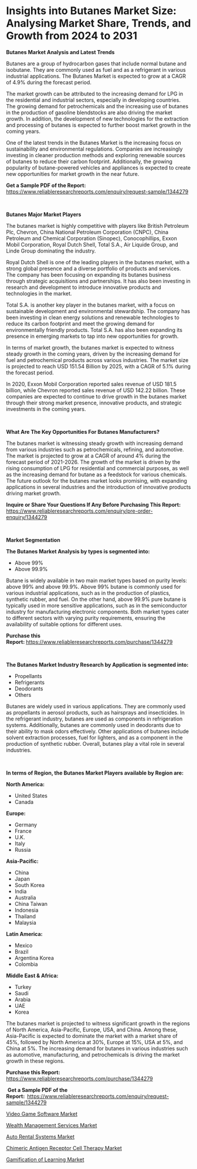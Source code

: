 <p><h1>Insights into Butanes Market Size: Analysing Market Share, Trends, and Growth from 2024 to 2031</h1></p><p><strong>Butanes Market Analysis and Latest Trends</strong></p>
<p><p>Butanes are a group of hydrocarbon gases that include normal butane and isobutane. They are commonly used as fuel and as a refrigerant in various industrial applications. The Butanes Market is expected to grow at a CAGR of 4.9% during the forecast period. </p><p>The market growth can be attributed to the increasing demand for LPG in the residential and industrial sectors, especially in developing countries. The growing demand for petrochemicals and the increasing use of butanes in the production of gasoline blendstocks are also driving the market growth. In addition, the development of new technologies for the extraction and processing of butanes is expected to further boost market growth in the coming years. </p><p>One of the latest trends in the Butanes Market is the increasing focus on sustainability and environmental regulations. Companies are increasingly investing in cleaner production methods and exploring renewable sources of butanes to reduce their carbon footprint. Additionally, the growing popularity of butane-powered vehicles and appliances is expected to create new opportunities for market growth in the near future.</p></p>
<p><strong>Get a Sample PDF of the Report:&nbsp;</strong> <a href="https://www.reliableresearchreports.com/enquiry/request-sample/1344279">https://www.reliableresearchreports.com/enquiry/request-sample/1344279</a></p>
<p>&nbsp;</p>
<p><strong>Butanes Major Market Players</strong></p>
<p><p>The butanes market is highly competitive with players like British Petroleum Plc, Chevron, China National Petroleum Corporation (CNPC), China Petroleum and Chemical Corporation (Sinopec), Conocophillips, Exxon Mobil Corporation, Royal Dutch Shell, Total S.A., Air Liquide Group, and Linde Group dominating the industry. </p><p>Royal Dutch Shell is one of the leading players in the butanes market, with a strong global presence and a diverse portfolio of products and services. The company has been focusing on expanding its butanes business through strategic acquisitions and partnerships. It has also been investing in research and development to introduce innovative products and technologies in the market. </p><p>Total S.A. is another key player in the butanes market, with a focus on sustainable development and environmental stewardship. The company has been investing in clean energy solutions and renewable technologies to reduce its carbon footprint and meet the growing demand for environmentally friendly products. Total S.A. has also been expanding its presence in emerging markets to tap into new opportunities for growth.</p><p>In terms of market growth, the butanes market is expected to witness steady growth in the coming years, driven by the increasing demand for fuel and petrochemical products across various industries. The market size is projected to reach USD 151.54 Billion by 2025, with a CAGR of 5.1% during the forecast period.</p><p>In 2020, Exxon Mobil Corporation reported sales revenue of USD 181.5 billion, while Chevron reported sales revenue of USD 142.22 billion. These companies are expected to continue to drive growth in the butanes market through their strong market presence, innovative products, and strategic investments in the coming years.</p></p>
<p>&nbsp;</p>
<p><strong>What Are The Key Opportunities For Butanes Manufacturers?</strong></p>
<p><p>The butanes market is witnessing steady growth with increasing demand from various industries such as petrochemicals, refining, and automotive. The market is projected to grow at a CAGR of around 4% during the forecast period of 2021-2026. The growth of the market is driven by the rising consumption of LPG for residential and commercial purposes, as well as the increasing demand for butane as a feedstock for various chemicals. The future outlook for the butanes market looks promising, with expanding applications in several industries and the introduction of innovative products driving market growth.</p></p>
<p><strong>Inquire or Share Your Questions If Any Before Purchasing This Report:</strong> <a href="https://www.reliableresearchreports.com/enquiry/pre-order-enquiry/1344279">https://www.reliableresearchreports.com/enquiry/pre-order-enquiry/1344279</a></p>
<p>&nbsp;</p>
<p><strong>Market Segmentation</strong></p>
<p><strong>The Butanes Market Analysis by types is segmented into:</strong></p>
<p><ul><li>Above 99%</li><li>Above 99.9%</li></ul></p>
<p><p>Butane is widely available in two main market types based on purity levels: above 99% and above 99.9%. Above 99% butane is commonly used for various industrial applications, such as in the production of plastics, synthetic rubber, and fuel. On the other hand, above 99.9% pure butane is typically used in more sensitive applications, such as in the semiconductor industry for manufacturing electronic components. Both market types cater to different sectors with varying purity requirements, ensuring the availability of suitable options for different uses.</p></p>
<p><strong>Purchase this Report:&nbsp;</strong><a href="https://www.reliableresearchreports.com/purchase/1344279">https://www.reliableresearchreports.com/purchase/1344279</a></p>
<p>&nbsp;</p>
<p><strong>The Butanes Market Industry Research by Application is segmented into:</strong></p>
<p><ul><li>Propellants</li><li>Refrigerants</li><li>Deodorants</li><li>Others</li></ul></p>
<p><p>Butanes are widely used in various applications. They are commonly used as propellants in aerosol products, such as hairsprays and insecticides. In the refrigerant industry, butanes are used as components in refrigeration systems. Additionally, butanes are commonly used in deodorants due to their ability to mask odors effectively. Other applications of butanes include solvent extraction processes, fuel for lighters, and as a component in the production of synthetic rubber. Overall, butanes play a vital role in several industries.</p></p>
<p>&nbsp;</p>
<p><strong>In terms of Region, the Butanes Market Players available by Region are:</strong></p>
<p>
    <p> <strong> North America: </strong>
        <ul>
            <li>United States</li>
            <li>Canada</li>
        </ul>
        </p> 
    <p> <strong> Europe: </strong>
        <ul>
            <li>Germany</li>
            <li>France</li>
            <li>U.K.</li>
            <li>Italy</li>
            <li>Russia</li>
        </ul>
        </p> 
    <p> <strong> Asia-Pacific: </strong>
        <ul>
            <li>China</li>
            <li>Japan</li>
            <li>South Korea</li>
            <li>India</li>
            <li>Australia</li>
            <li>China Taiwan</li>
            <li>Indonesia</li>
            <li>Thailand</li>
            <li>Malaysia</li>
        </ul>
        </p> 
    <p> <strong> Latin America: </strong>
        <ul>
            <li>Mexico</li>
            <li>Brazil</li>
            <li>Argentina Korea</li>
            <li>Colombia</li>
        </ul>
        </p> 
    <p> <strong> Middle East & Africa: </strong>
        <ul>
            <li>Turkey</li>
            <li>Saudi</li>
            <li>Arabia</li>
            <li>UAE</li>
            <li>Korea</li>
        </ul>
    </p>
    </p>
<p><p>The butanes market is projected to witness significant growth in the regions of North America, Asia-Pacific, Europe, USA, and China. Among these, Asia-Pacific is expected to dominate the market with a market share of 45%, followed by North America at 30%, Europe at 15%, USA at 5%, and China at 5%. The increasing demand for butanes in various industries such as automotive, manufacturing, and petrochemicals is driving the market growth in these regions.</p></p>
<p><strong>Purchase this Report: </strong><a href="https://www.reliableresearchreports.com/purchase/1344279">https://www.reliableresearchreports.com/purchase/1344279</a></p>
<p>&nbsp;<strong>Get a Sample PDF of the Report:&nbsp;&nbsp;</strong><a href="https://www.reliableresearchreports.com/enquiry/request-sample/1344279">https://www.reliableresearchreports.com/enquiry/request-sample/1344279</a></p>
<p><strong></strong></p>
<p><p><a href="https://medium.com/@michellebutler19/video-game-software-market-comprehensive-assessment-by-type-application-and-geography-836b6dbe7158">Video Game Software Market</a></p><p><a href="https://medium.com/@michellebutler19/wealth-management-services-market-insights-into-market-cagr-market-trends-and-growth-strategies-3dfe5a34193f">Wealth Management Services Market</a></p><p><a href="https://medium.com/@debramedina73/analyzing-auto-rental-systems-market-global-industry-perspective-and-forecast-2024-to-2031-e9acb8dec37a">Auto Rental Systems Market</a></p><p><a href="https://medium.com/@debramedina73/chimeric-antigen-receptor-cell-therapy-market-outlook-industry-overview-and-forecast-2024-to-671f667f2abf">Chimeric Antigen Receptor Cell Therapy Market</a></p><p><a href="https://medium.com/@soledadroob625/gamification-of-learning-market-the-key-to-successful-business-strategy-forecast-till-2031-b4f62d89527a">Gamification of Learning Market</a></p></p>